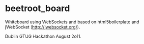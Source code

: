 # beetroot_board

Whiteboard using WebSockets and based on html5boilerplate and jWebSocket (http://jwebsocket.org/).

Dublin GTUG Hackathon August 2o11.
